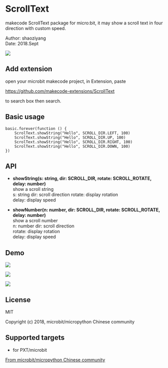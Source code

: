 # ScrollText

makecode ScrollText package for micro:bit, it may show a scroll text in four direction with custom speed. 

Author: shaoziyang  
Date:   2018.Sept  

![](docs/static/libs/tropic.png?raw=true)  
  
## Add extension

open your microbit makecode project, in Extension, paste  

https://github.com/makecode-extensions/ScrollText  

to search box then search.

## Basic usage

```
basic.forever(function () {
    ScrolText.showString("Hello", SCROLL_DIR.LEFT, 100)
    ScrolText.showString("Hello", SCROLL_DIR.UP, 100)
    ScrolText.showString("Hello", SCROLL_DIR.RIGHT, 100)
    ScrolText.showString("Hello", SCROLL_DIR.DOWN, 100)
})
```

## API

- **showString(s: string, dir: SCROLL_DIR, rotate: SCROLL_ROTATE, delay: number)**  
show a scroll string  
s: string
dir: scroll direction
rotate: display rotation  
delay: display speed

- **showNumber(n: number, dir: SCROLL_DIR, rotate: SCROLL_ROTATE, delay: number)**  
show a scroll number  
n: number
dir: scroll direction  
rotate: display rotation  
delay: display speed

## Demo

![](demo.png)  

![](demo.gif)  

![](demo2.gif)  

## License

MIT

Copyright (c) 2018, microbit/micropython Chinese community  

## Supported targets

* for PXT/microbit


[From microbit/micropython Chinese community](https://www.micropython.org.cn)
